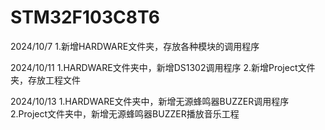 # STM32F103C8T6

2024/10/7
1.新增HARDWARE文件夹，存放各种模块的调用程序

2024/10/11
1.HARDWARE文件夹中，新增DS1302调用程序
2.新增Project文件夹，存放工程文件

2024/10/13
1.HARDWARE文件夹中，新增无源蜂鸣器BUZZER调用程序
2.Project文件夹中，新增无源蜂鸣器BUZZER播放音乐工程
